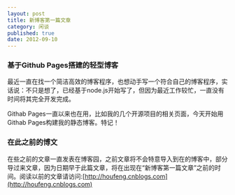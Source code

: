 ```yaml
---
layout: post
title: 新博客第一篇文章
category: 闲谈
published: true
date: 2012-09-10
---
```


<!--more-->

### 基于Github Pages搭建的轻型博客
最近一直在找一个简洁高效的博客程序，也想动手写一个符合自己的博客程序，实话说：不只是想了，已经基于node.js开始写了，但因为最近工作较忙，一直没有时间将其完全开发完成。
  
Githab Pages一直以来也在用，比如我的几个开源项目的相关页面，今天开始用Githab Pages构建我的静态博客。特记！

### 在此之前的博文
在些之前的文章一直发表在博客园，之前文章将不会特意导入到在的博客中，部分导过来文章，因为日期早于此篇文章，将在出现在“新博客第一篇文章”之前的时间。阅读以前的文章请访问:[http://houfeng.cnblogs.com](http://houfeng.cnblogs.com)